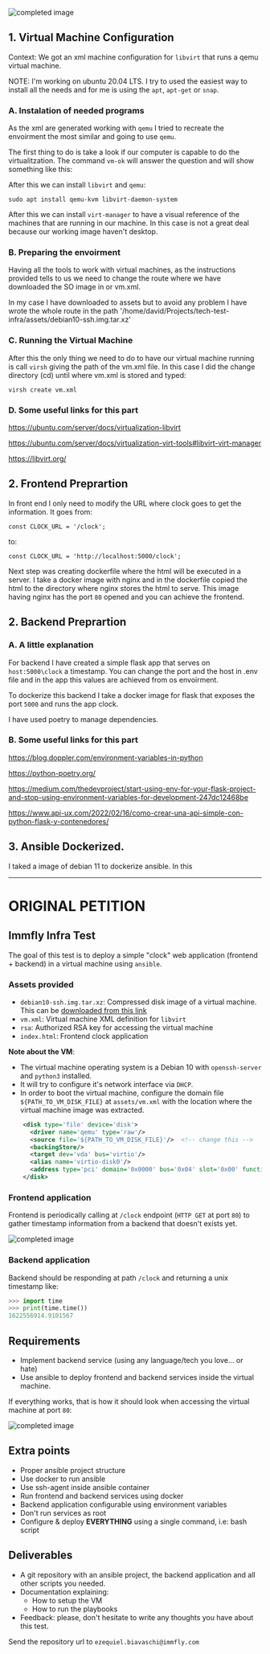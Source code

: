 ![completed image](images/Test-tech-infra.jpg)

## 1. Virtual Machine Configuration

Context: We got an xml machine configuration for `libvirt` that runs a qemu virtual machine.  

NOTE: I'm working on ubuntu 20.04 LTS. I try to used the easiest way to install all the needs and for me is using the `apt`, `apt-get` or `snap`.  

### A. Instalation of needed programs  

As the xml are generated working with `qemu` I tried to recreate the envoirment the most similar and going to use `qemu`.  

The first thing to do is take a look if our computer is capable to do the virtualitzation. The command `vm-ok` will answer the question and will show something like this:

After this we can install `libvirt` and `qemu`:   

`sudo apt install qemu-kvm libvirt-daemon-system`

After this we can install `virt-manager` to have a visual reference of the machines that are running in our machine. In this case is not a great deal because our working image haven't desktop.

### B. Preparing the envoirment

Having all the tools to work with virtual machines, as the instructions provided tells to us we need to change the route where we have downloaded the SO image in or vm.xml.  

In my case I have downloaded to assets but to avoid any problem I have wrote the whole route in the path '/home/david/Projects/tech-test-infra/assets/debian10-ssh.img.tar.xz'

### C. Running the Virtual Machine

After this the only thing we need to do to have our virtual machine running is call `virsh` giving the path of the vm.xml file. In this case I did the change directory (cd) until where vm.xml is stored and typed:
  
`virsh create vm.xml`  

### D. Some useful links for this part  


https://ubuntu.com/server/docs/virtualization-libvirt  

https://ubuntu.com/server/docs/virtualization-virt-tools#libvirt-virt-manager  

https://libvirt.org/  

## 2. Frontend Preprartion

In front end I only need to modify the URL where clock goes to get the information. It goes from: 

`const CLOCK_URL = '/clock';`

to:

`const CLOCK_URL = 'http://localhost:5000/clock';`

Next step was creating dockerfile where the html will be executed in a server. I take a docker image with nginx and in the dockerfile copied the html to the directory where nginx stores the html to serve. This image having nginx has the port `80` opened and you can achieve the frontend.

## 2. Backend Preprartion

### A. A little explanation

For backend I have created a simple flask app that serves on `host:5000\clock` a timestamp. You can change the port and the host in .env file and in the app this values are achieved from os envoirment. 

To dockerize this backend I take a docker image for flask that exposes the port `5000` and runs the app clock.

I have used poetry to manage dependencies.

### B. Some useful links for this part  

https://blog.doppler.com/environment-variables-in-python  

https://python-poetry.org/  

https://medium.com/thedevproject/start-using-env-for-your-flask-project-and-stop-using-environment-variables-for-development-247dc12468be  

https://www.api-ux.com/2022/02/16/como-crear-una-api-simple-con-python-flask-y-contenedores/  


## 3. Ansible Dockerized.

I taked a image of debian 11 to dockerize ansible. In this 

----  
    
# ORIGINAL PETITION


## Immfly Infra Test

The goal of this test is to deploy a simple "clock" web application (frontend + backend) in a virtual machine using `ansible`.


### Assets provided

- `debian10-ssh.img.tar.xz`: Compressed disk image of a virtual machine. This can be [downloaded from this link](https://immfly-infra-technical-test.s3-eu-west-1.amazonaws.com/debian10-ssh.img.tar.xz)
- `vm.xml`: Virtual machine XML definition for `libvirt`
- `rsa`: Authorized RSA key for accessing the virtual machine
- `index.html`: Frontend clock application


**Note about the VM**:

- The virtual machine operating system is a Debian 10 with `openssh-server` and `python3` installed.
- It will try to configure it's network interface via `DHCP`.
- In order to boot the virtual machine, configure the domain file `${PATH_TO_VM_DISK_FILE}` at `assets/vm.xml` with the location where the virtual machine image was extracted.

~~~xml
    <disk type='file' device='disk'>
      <driver name='qemu' type='raw'/>
      <source file='${PATH_TO_VM_DISK_FILE}'/>  <!-- change this -->
      <backingStore/>
      <target dev='vda' bus='virtio'/>
      <alias name='virtio-disk0'/>
      <address type='pci' domain='0x0000' bus='0x04' slot='0x00' function='0x0'/>
    </disk>
~~~

### Frontend application

Frontend is periodically calling at `/clock` endpoint (`HTTP GET` at port `80`) to gather timestamp information from a backend that doesn't exists yet.

![completed image](images/todo.png)

### Backend application

Backend should be responding at path `/clock` and returning a unix timestamp like:

~~~py
>>> import time
>>> print(time.time())
1622556914.9101567
~~~


## Requirements

- Implement backend service (using any language/tech you love... or hate)
- Use ansible to deploy frontend and backend services inside the virtual machine.

If everything works, that is how it should look when accessing the virtual machine at port `80`:

![completed image](images/completed.png)


## Extra points

- Proper ansible project structure
- Use docker to run ansible
- Use ssh-agent inside ansible container
- Run frontend and backend services using docker
- Backend application configurable using environment variables
- Don't run services as root
- Configure & deploy **EVERYTHING** using a single command, i.e: bash script


## Deliverables

- A git repository with an ansible project, the backend application and all other scripts you needed.
- Documentation explaining:
  - How to setup the VM
  - How to run the playbooks
- Feedback: please, don't hesitate to write any thoughts you have about this test.

Send the repository url to `ezequiel.biavaschi@immfly.com`
